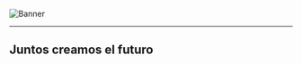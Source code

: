 ![Banner](https://drive.google.com/file/d/1s6uSF1xewY3QjXANe5vooECdXu1DHy-P/view?usp=sharing)

---

## Juntos creamos el futuro

